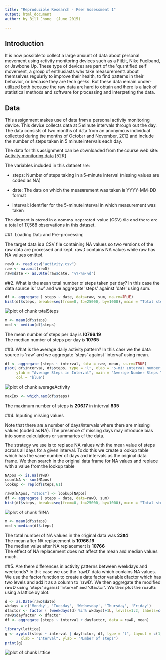 ```yaml
---
title: "Reproducible Research - Peer Assessment 1"  
output: html_document  
author: by Bill Chong  (June 2015)

---
```

## Introduction

It is now possible to collect a large amount of data about personal movement using activity monitoring devices such as a Fitbit, Nike Fuelband, or Jawbone Up. These type of devices are part of the 'quantified self' movement, a group of enthusiasts who take measurements about themselves regularly to improve their health, to find patterns in their behavior, or because they are tech geeks. But these data remain under-utilized both because the raw data are hard to obtain and there is a lack of statistical methods and software for processing and interpreting the data.

## Data

This assignment makes use of data from a personal activity monitoring device. This device collects data at 5 minute intervals through out the day. The data consists of two months of data from an anonymous individual collected during the months of October and November, 2012 and include the number of steps taken in 5 minute intervals each day.


The data for this assignment can be downloaded from the course web site: [Activity monitoring data](https://d396qusza40orc.cloudfront.net/repdata%2Fdata%2Factivity.zip) [52K]

The variables included in this dataset are:

- steps: Number of steps taking in a 5-minute interval (missing values are coded as NA)


- date: The date on which the measurement was taken in YYYY-MM-DD format


- interval: Identifier for the 5-minute interval in which measurement was taken


The dataset is stored in a comma-separated-value (CSV) file and there are a total of 17,568 observations in this dataset.

##1. Loading Data and Pre-processing

The target data is a CSV file containing NA values so two versions of the raw data are processed and kept. rawD contains NA values while raw has NA values omitted.

```r
rawD <- read.csv("activity.csv")
raw <- na.omit(rawD)
raw$date <- as.Date(raw$date, "%Y-%m-%d")
```
##2. What is the mean total number of steps taken per day?
In this case the data source is 'raw' and we aggregate 'steps' against 'date' using sum.

```r
df <- aggregate ( steps ~ date, data=raw, sum, na.rm=TRUE)
hist(df$steps, breaks=seq(from=0, to=25000, by=1000), main = "Total steps per day", xlab = "steps", col = "green")
```

![plot of chunk totalSteps](figure/totalSteps-1.png) 

```r
m <- mean(df$steps)
med <- median(df$steps)
```
The mean number of steps per day is   **10766.19**  
The median number of steps per day is **10765**


##3. What is the average daily activity pattern?
In this case we the data source is 'raw' and we aggregate 'steps' against 'interval' using mean.

```r
df <- aggregate (steps ~ interval, data = raw, mean, na.rm=TRUE)
plot( df$interval, df$steps, type = "l", xlab = "5-min Interval Number", 
     ylab = "Average Steps in Interval", main = "Average Number Steps Taken Per 5-min Interval", 
     col = "blue")
```

![plot of chunk averageActivity](figure/averageActivity-1.png) 

```r
maxInx <- which.max(df$steps)
```

The maximum number of steps is   **206.17**  in interval  **835**

##4. Inputing missing values

Note that there are a number of days/intervals where there are missing values (coded as NA). The presence of missing days may introduce bias into some calculations or summaries of the data.

The strategy we use is to replace NA values with the mean value of steps across all days for a given interval. To do this we create a lookup table which has the same number of days and intervals as the original data frame. We then search in the original data frame for NA values and replace with a value from the lookup table


```r
NApos <- is.na(rawD)
countNA <- sum(NApos)
lookup <- rep(df$steps,61)

rawD[NApos, "steps"] <- lookup[NApos]
df <- aggregate ( steps ~ date, data=rawD, sum)
hist(df$steps, breaks=seq(from=0, to=25000, by=1000), main = "Total steps per day (NA values Replaced With Interval Means)", xlab = "steps", col = "magenta")
```

![plot of chunk fillNA](figure/fillNA-1.png) 

```r
m <- mean(df$steps)
med <-median(df$steps)
```
The total number of NA values in the original data was **2304**  
The mean after NA replacement is  **10766.19**   
The median value after NA replacement is **10766**  
The effect of NA replacement does not affect the mean and median values much.

##5. Are there differences in activity patterns between weekdays and weekends?
In this case we use the 'rawD' data which contains NA values. We use the factor function to create a date factor variable dfactor which has two levels and add it as a column to 'rawD'. We then aggregate the modified rawD using 'steps' against 'interval' and 'dfactor'. We then plot the results using a lattice xy plot.


```r
d <- as.Date(rawD$date)
wkdays = c('Monday', 'Tuesday', 'Wednesday', 'Thursday', 'Friday')
dfactor <- factor ( (weekdays(d) %in% wkdays)+1L, levels=1:2, labels=c('weekend','weekday'))
rawD$dayfactor <- dfactor
df <- aggregate (steps ~ interval + dayfactor, data = rawD, mean)

library(lattice)
g <- xyplot(steps ~ interval | dayfactor, df, type = "l", layout = c(1, 2), 
       xlab = "Interval", ylab = "Number of steps")
print(g)
```

![plot of chunk lattice](figure/lattice-1.png) 
